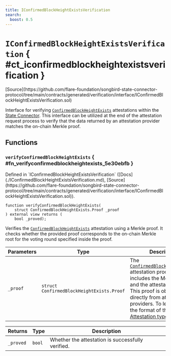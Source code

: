 ```yaml
---
title: IConfirmedBlockHeightExistsVerification
search:
  boost: 0.5
---
```


<!-- This is an autogenerated file. Do not edit! -->

# `IConfirmedBlockHeightExistsVerification` { #ct_iconfirmedblockheightexistsverification }

<div class="api-node-source" markdown>
[Source](https://github.com/flare-foundation/songbird-state-connector-protocol/tree/main/contracts/generated/verification/interface/IConfirmedBlockHeightExistsVerification.sol)
</div>

<div class="api-node-internal" markdown>

Interface for verifying [`ConfirmedBlockHeightExists`](../attestation-types/ConfirmedBlockHeightExists.md) attestations within the [State Connector](https://docs.flare.network/tech/state-connector/).
This interface can be utilized at the end of the attestation request process to verify that the data
returned by an attestation provider matches the on-chain Merkle proof.

</div>

<div class="api-node-type" markdown>

## Functions

<div class="api-node" markdown>

### `verifyConfirmedBlockHeightExists` { #fn_verifyconfirmedblockheightexists_5e30ebfb }

<div class="api-node-source" markdown>
Defined in `IConfirmedBlockHeightExistsVerification` ([Docs](./IConfirmedBlockHeightExistsVerification.md), [Source](https://github.com/flare-foundation/songbird-state-connector-protocol/tree/main/contracts/generated/verification/interface/IConfirmedBlockHeightExistsVerification.sol)).
</div>

<div class="api-node-internal" markdown>

```solidity
function verifyConfirmedBlockHeightExists(
    struct ConfirmedBlockHeightExists.Proof _proof
) external view returns (
    bool _proved);
```

Verifies the [`ConfirmedBlockHeightExists`](../attestation-types/ConfirmedBlockHeightExists.md) attestation using a Merkle proof.
It checks whether the provided proof corresponds to the on-chain Merkle root for the voting round specified inside the proof.

| Parameters | Type | Description |
| ---------- | ---- | ----------- |
| `_proof` | `struct ConfirmedBlockHeightExists.Proof` | The [`ConfirmedBlockHeightExists`](../attestation-types/ConfirmedBlockHeightExists.md) attestation proof, which includes the Merkle proof and the attestation data.               This proof is obtained directly from attestation providers.               To learn about the format of this data, see [Attestation types](https://github.com/flare-foundation/songbird-state-connector-protocol/blob/main/specs/attestations/attestation-type-definition.md). |

| Returns | Type | Description |
| ------- | ---- | ----------- |
| `_proved` | `bool` | Whether the attestation is successfully verified. |
</div>
</div>

</div>

